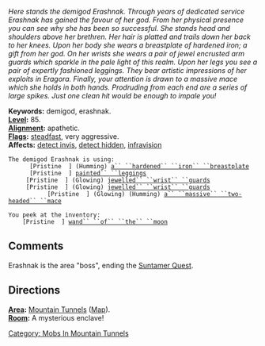 *Here stands the demigod Erashnak. Through years of dedicated service
Erashnak has gained the favour of her god. From her physical presence
you can see why she has been so successful. She stands head and
shoulders above her brethren. Her hair is platted and trails down her
back to her knees. Upon her body she wears a breastplate of hardened
iron; a gift from her god. On her wrists she wears a pair of jewel
encrusted arm guards which sparkle in the pale light of this realm. Upon
her legs you see a pair of expertly fashioned leggings. They bear
artistic impressions of her exploits in Eragora. Finally, your attention
is drawn to a massive mace which she holds in both hands. Prodruding
from each end are a series of large spikes. Just one clean hit would be
enough to impale you!*

**Keywords:** demigod, erashnak.  
**[Level](Level.md "wikilink"):** 85.  
**[Alignment](Alignment.md "wikilink"):** apathetic.  
**[Flags](:Category:_Mob_Types.md "wikilink"):**
[steadfast](Sentinel_Mobs.md "wikilink"), very aggressive.  
**Affects:** [detect invis](Detect_Invis.md "wikilink"), [detect
hidden](Detect_Hidden.md "wikilink"),
[infravision](Infravision.md "wikilink")  

`The demigod Erashnak is using:`  
<worn on body>`      [Pristine  ] (Humming) `[`a`` ``hardened`` ``iron`` ``breastplate`](Hardened_Iron_Breastplate.md "wikilink")  
<worn on legs>`      [Pristine  ] `[`painted`` ``leggings`](Painted_Leggings.md "wikilink")  
<worn on wrist>`     [Pristine  ] (Glowing) `[`jewelled`` ``wrist`` ``guards`](Jewelled_Wrist_Guards.md "wikilink")  
<worn on wrist>`     [Pristine  ] (Glowing) `[`jewelled`` ``wrist`` ``guards`](Jewelled_Wrist_Guards.md "wikilink")  
<wielded>`           [Pristine  ] (Glowing) (Humming) `[`a`` ``massive`` ``two-headed`` ``mace`](Massive_Two-Headed_Mace.md "wikilink")  
  
`You peek at the inventory:`  
`    [Pristine  ] `[`wand`` ``of`` ``the`` ``moon`](Wand_Of_The_Moon.md "wikilink")

## Comments

Erashnak is the area "boss", ending the [Suntamer
Quest](Suntamer_Quest "wikilink").

## Directions

**[Area](:Category:_Areas.md "wikilink"):** [Mountain
Tunnels](:Category:Mountain_Tunnels.md "wikilink")
([Map](Mountain_Tunnels_Map.md "wikilink")).  
**[Room](:Category:_Rooms.md "wikilink"):** A mysterious enclave!  

[Category: Mobs In Mountain
Tunnels](Category:_Mobs_In_Mountain_Tunnels "wikilink")
